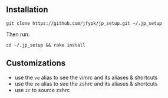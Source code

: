 ## Installation

`git clone https://github.com/jfypk/jp_setup.git ~/.jp_setup`

Then run:

`cd ~/.jp_setup && rake install`

## Customizations
- use the `ve` alias to see the vimrc and its aliases & shortcuts
- use the `ze` alias to see the zshrc and its aliases & shortcuts
- use `zr` to source zshrc

